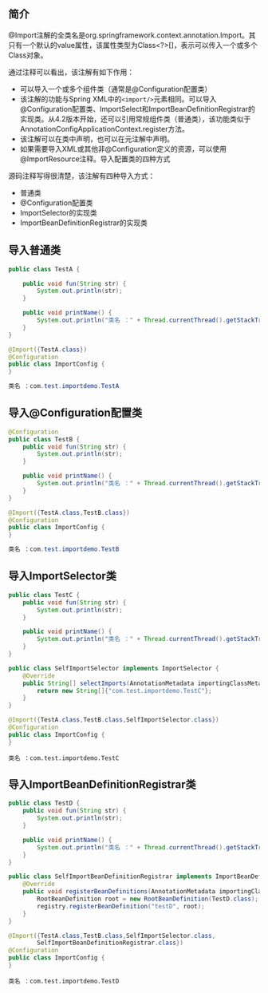 ## 简介

@Import注解的全类名是org.springframework.context.annotation.Import。其只有一个默认的value属性，该属性类型为Class<?>[]，表示可以传入一个或多个Class对象。

通过注释可以看出，该注解有如下作用：

- 可以导入一个或多个组件类（通常是@Configuration配置类）
- 该注解的功能与Spring XML中的`<import/>`元素相同。可以导入@Configuration配置类、ImportSelect和ImportBeanDefinitionRegistrar的实现类。从4.2版本开始，还可以引用常规组件类（普通类），该功能类似于AnnotationConfigApplicationContext.register方法。
- 该注解可以在类中声明，也可以在元注解中声明。
- 如果需要导入XML或其他非@Configuration定义的资源，可以使用@ImportResource注释。导入配置类的四种方式

源码注释写得很清楚，该注解有四种导入方式：

- 普通类
- @Configuration配置类
- ImportSelector的实现类
- ImportBeanDefinitionRegistrar的实现类

## 导入普通类

```java
public class TestA {

    public void fun(String str) {
        System.out.println(str);
    }

    public void printName() {
        System.out.println("类名 ：" + Thread.currentThread().getStackTrace()[1].getClassName());
    }
}

```

```java
@Import({TestA.class})
@Configuration
public class ImportConfig {
}
```

```java
类名 ：com.test.importdemo.TestA
```

## 导入@Configuration配置类

```java
@Configuration
public class TestB {
    public void fun(String str) {
        System.out.println(str);
    }

    public void printName() {
        System.out.println("类名 ：" + Thread.currentThread().getStackTrace()[1].getClassName());
    }
}
```

```java
@Import({TestA.class,TestB.class})
@Configuration
public class ImportConfig {
}
```

```java
类名 ：com.test.importdemo.TestB
```

## 导入ImportSelector类

```java
public class TestC {
    public void fun(String str) {
        System.out.println(str);
    }

    public void printName() {
        System.out.println("类名 ：" + Thread.currentThread().getStackTrace()[1].getClassName());
    }
}
```

```java
public class SelfImportSelector implements ImportSelector {
    @Override
    public String[] selectImports(AnnotationMetadata importingClassMetadata) {
        return new String[]{"com.test.importdemo.TestC"};
    }
}
```

```java
@Import({TestA.class,TestB.class,SelfImportSelector.class})
@Configuration
public class ImportConfig {
}
```

```shell
类名 ：com.test.importdemo.TestC
```

## 导入ImportBeanDefinitionRegistrar类

```java
public class TestD {
    public void fun(String str) {
        System.out.println(str);
    }

    public void printName() {
        System.out.println("类名 ：" + Thread.currentThread().getStackTrace()[1].getClassName());
    }
}
```

```java
public class SelfImportBeanDefinitionRegistrar implements ImportBeanDefinitionRegistrar {
    @Override
    public void registerBeanDefinitions(AnnotationMetadata importingClassMetadata, BeanDefinitionRegistry registry) {
        RootBeanDefinition root = new RootBeanDefinition(TestD.class);
        registry.registerBeanDefinition("testD", root);
    }
}
```

```java
@Import({TestA.class,TestB.class,SelfImportSelector.class,
        SelfImportBeanDefinitionRegistrar.class})
@Configuration
public class ImportConfig {
}
```

```shell
类名 ：com.test.importdemo.TestD
```